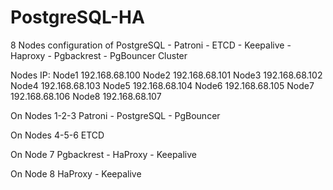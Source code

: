 # PostgreSQL-HA
8 Nodes configuration of PostgreSQL - Patroni - ETCD - Keepalive - Haproxy - Pgbackrest - PgBouncer Cluster

Nodes IP:
Node1 192.168.68.100
Node2 192.168.68.101
Node3 192.168.68.102
Node4 192.168.68.103
Node5 192.168.68.104
Node6 192.168.68.105
Node7 192.168.68.106
Node8 192.168.68.107

On Nodes 1-2-3
Patroni - PostgreSQL - PgBouncer 

On Nodes 4-5-6
ETCD

On Node 7
Pgbackrest - HaProxy - Keepalive

On Node 8
HaProxy - Keepalive
